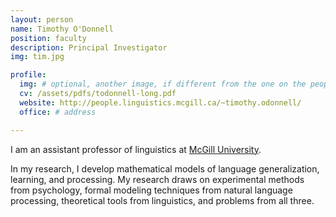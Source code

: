 ```yaml
---
layout: person
name: Timothy O'Donnell
position: faculty
description: Principal Investigator
img: tim.jpg

profile:
  img: # optional, another image, if different from the one on the people page
  cv: /assets/pdfs/todonnell-long.pdf
  website: http://people.linguistics.mcgill.ca/~timothy.odonnell/
  office: # address

---
```


I am an assistant professor of linguistics at [McGill University](https://www.mcgill.ca/linguistics/).

In my research, I develop mathematical models of language generalization, learning, and processing. My research draws on experimental methods from psychology, formal modeling techniques from natural language processing, theoretical tools from linguistics, and problems from all three.
